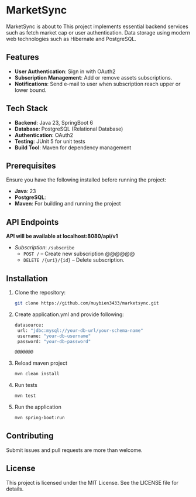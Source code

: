 # MarketSync

MarketSync is about to
This project implements essential backend services such as fetch market cap or user authentication.
Data storage using modern web technologies such as Hibernate and PostgreSQL.

## Features

- **User Authentication**: Sign in with OAuth2
- **Subscription Management**: Add or remove assets subscriptions.
- **Notifications**: Send e-mail to user when subscription reach upper or lower bound.

## Tech Stack

- **Backend**: Java 23, SpringBoot 6
- **Database**: PostgreSQL (Relational Database)
- **Authentication**: OAuth2 
- **Testing**: JUnit 5 for unit tests
- **Build Tool**: Maven for dependency management

## Prerequisites

Ensure you have the following installed before running the project:

- **Java**: 23
- **PostgreSQL**: 
- **Maven**: For building and running the project

## API Endpoints

**API will be available at localhost:8080/api/v1**

- *Subscription*: `/subscribe`
    - `POST /` – Create new subscription @@@@@@
    - `DELETE /{uri}/{id}` – Delete subscription.

## Installation

1. Clone the repository:
   ```bash
   git clone https://github.com/muybien3433/marketsync.git
   ```
3. Create application.yml and provide following:
   ```bash
   datasource:
    url: "jdbc:mysql://your-db-url/your-schema-name"
    username: "your-db-username"
    password: "your-db-password"

   @@@@@@@
   ```
4. Reload maven project
   ```bash
   mvn clean install
   ```
5. Run tests
   ```bash
   mvn test
   ```
6. Run the application
   ```bash
   mvn spring-boot:run
   ```

## Contributing
Submit issues and pull requests are more than welcome.

## License
This project is licensed under the MIT License. See the LICENSE file for details.

